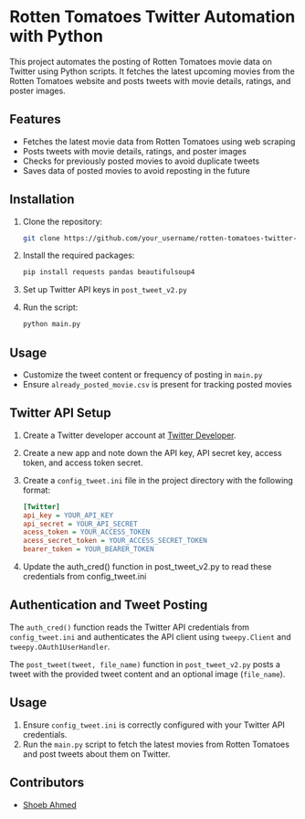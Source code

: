 # Rotten Tomatoes Twitter Automation with Python

This project automates the posting of Rotten Tomatoes movie data on Twitter using Python scripts. It fetches the latest upcoming movies from the Rotten Tomatoes website and posts tweets with movie details, ratings, and poster images.

## Features

- Fetches the latest movie data from Rotten Tomatoes using web scraping
- Posts tweets with movie details, ratings, and poster images
- Checks for previously posted movies to avoid duplicate tweets
- Saves data of posted movies to avoid reposting in the future

## Installation

1. Clone the repository:

   ```bash
   git clone https://github.com/your_username/rotten-tomatoes-twitter-automation-python.git
   ```

2. Install the required packages:

   ```bash
   pip install requests pandas beautifulsoup4
   ```

3. Set up Twitter API keys in `post_tweet_v2.py`

4. Run the script:

   ```bash
   python main.py
   ```

## Usage

- Customize the tweet content or frequency of posting in `main.py`
- Ensure `already_posted_movie.csv` is present for tracking posted movies

## Twitter API Setup

1. Create a Twitter developer account at [Twitter Developer](https://developer.twitter.com/en).
2. Create a new app and note down the API key, API secret key, access token, and access token secret.
3. Create a `config_tweet.ini` file in the project directory with the following format:

   ```ini
   [Twitter]
   api_key = YOUR_API_KEY
   api_secret = YOUR_API_SECRET
   acess_token = YOUR_ACCESS_TOKEN
   acess_secret_token = YOUR_ACCESS_SECRET_TOKEN
   bearer_token = YOUR_BEARER_TOKEN

4. Update the auth_cred() function in post_tweet_v2.py to read these credentials from config_tweet.ini

## Authentication and Tweet Posting

The `auth_cred()` function reads the Twitter API credentials from `config_tweet.ini` and authenticates the API client using `tweepy.Client` and `tweepy.OAuth1UserHandler`.

The `post_tweet(tweet, file_name)` function in `post_tweet_v2.py` posts a tweet with the provided tweet content and an optional image (`file_name`).

## Usage

1. Ensure `config_tweet.ini` is correctly configured with your Twitter API credentials.
2. Run the `main.py` script to fetch the latest movies from Rotten Tomatoes and post tweets about them on Twitter.


## Contributors

- [Shoeb Ahmed](https://github.com/shoeb370)
